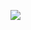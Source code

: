 <a href="https://discord.gg/viberadio" target="_blank"><img src="https://i.imgur.com/DwKOteh.png" /></a>
